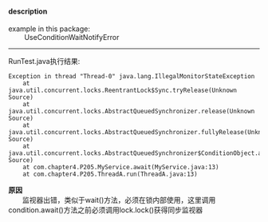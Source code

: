 #### description
example in this package:  
&emsp;&emsp; UseConditionWaitNotifyError
	 
*** 
RunTest.java执行结果:
```
Exception in thread "Thread-0" java.lang.IllegalMonitorStateException
	at java.util.concurrent.locks.ReentrantLock$Sync.tryRelease(Unknown Source)
	at java.util.concurrent.locks.AbstractQueuedSynchronizer.release(Unknown Source)
	at java.util.concurrent.locks.AbstractQueuedSynchronizer.fullyRelease(Unknown Source)
	at java.util.concurrent.locks.AbstractQueuedSynchronizer$ConditionObject.await(Unknown Source)
	at com.chapter4.P205.MyService.await(MyService.java:13)
	at com.chapter4.P205.ThreadA.run(ThreadA.java:13)
```
**原因**    
&emsp;&emsp;监视器出错，类似于wait()方法，必须在锁内部使用，这里调用condition.await()方法之前必须调用lock.lock()获得同步监视器
